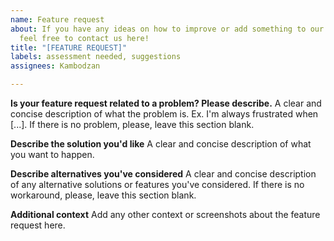 ```yaml
---
name: Feature request
about: If you have any ideas on how to improve or add something to our product, please
  feel free to contact us here!
title: "[FEATURE REQUEST]"
labels: assessment needed, suggestions
assignees: Kambodzan

---
```


**Is your feature request related to a problem? Please describe.**
A clear and concise description of what the problem is. Ex. I'm always frustrated when [...]. If there is no problem, please, leave this section blank.

**Describe the solution you'd like**
A clear and concise description of what you want to happen.

**Describe alternatives you've considered**
A clear and concise description of any alternative solutions or features you've considered. If there is no workaround, please, leave this section blank.

**Additional context**
Add any other context or screenshots about the feature request here.
